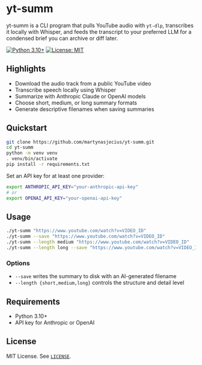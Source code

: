 # yt-summ

yt-summ is a CLI program that pulls YouTube audio with `yt-dlp`, transcribes it locally with Whisper, and feeds the transcript to your preferred LLM for a condensed brief you can archive or diff later.

[![Python 3.10+](https://img.shields.io/badge/python-3.10+-blue.svg)](https://www.python.org/downloads/)
[![License: MIT](https://img.shields.io/badge/License-MIT-yellow.svg)](https://opensource.org/licenses/MIT)

## Highlights

- Download the audio track from a public YouTube video
- Transcribe speech locally using Whisper
- Summarize with Anthropic Claude or OpenAI models
- Choose short, medium, or long summary formats
- Generate descriptive filenames when saving summaries

## Quickstart

```bash
git clone https://github.com/martynasjocius/yt-summ.git
cd yt-summ
python -m venv venv
. venv/bin/activate
pip install -r requirements.txt
```

Set an API key for at least one provider:

```bash
export ANTHROPIC_API_KEY="your-anthropic-api-key"
# or
export OPENAI_API_KEY="your-openai-api-key"
```

## Usage

```bash
./yt-summ "https://www.youtube.com/watch?v=VIDEO_ID"
./yt-summ --save "https://www.youtube.com/watch?v=VIDEO_ID"
./yt-summ --length medium "https://www.youtube.com/watch?v=VIDEO_ID"
./yt-summ --length long --save "https://www.youtube.com/watch?v=VIDEO_ID"
```

### Options

- `--save` writes the summary to disk with an AI-generated filename
- `--length {short,medium,long}` controls the structure and detail level

## Requirements

- Python 3.10+
- API key for Anthropic or OpenAI

## License

MIT License. See [`LICENSE`](LICENSE).
